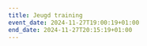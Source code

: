 ```yaml
---
title: Jeugd training
event_date: 2024-11-27T19:00:19+01:00
end_date: 2024-11-27T20:15:19+01:00
---
```

